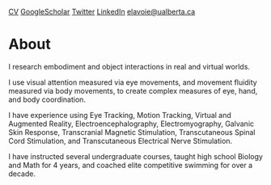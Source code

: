 [CV](https://github.com/uboat87/uboat87.github.io/raw/main/LavoieEwen_CVAcademic_January2021.pdf) [GoogleScholar](https://scholar.google.com/citations?user=2j_adCsAAAAJ&hl=en&authuser=1) [Twitter](https://twitter.com/ewenlavoie) [LinkedIn](https://www.linkedin.com/in/ewenlavoie/) <elavoie@ualberta.ca>

# About
I research embodiment and object interactions in real and virtual worlds.

I use visual attention measured via eye movements, and movement fluidity measured via body movements, to create complex measures of eye, hand, and body coordination.

I have experience using Eye Tracking, Motion Tracking, Virtual and Augmented Reality, Electroencephalography, Electromyography, Galvanic Skin Response, Transcranial Magnetic Stimulation, Transcutaneous Spinal Cord Stimulation, and Transcutaneous Electrical Nerve Stimulation.

I have instructed several undergraduate courses, taught high school Biology and Math for 4 years, and coached elite competitive swimming for over a decade.

